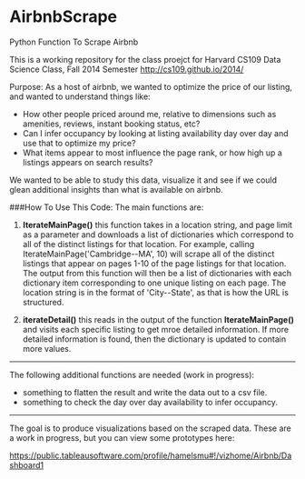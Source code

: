 AirbnbScrape
============

Python Function To Scrape Airbnb

This is a working repository for the class proejct for Harvard CS109 Data Science Class, Fall 2014 Semester
http://cs109.github.io/2014/

Purpose:
As a host of airbnb, we wanted to optimize the price of our listing, and wanted to understand things like: 
- How other people priced around me, relative to dimensions such as amenities, reviews, instant booking status, etc?
- Can I infer occupancy by looking at listing availability day over day and use that to optimize my price?
- What items appear to most influence the page rank, or how high up a listings appears on search results?

We wanted to be able to study this data, visualize it and see if we could glean additional insights than what is available on airbnb. 

###How To Use This Code:
The main functions are:

1) **IterateMainPage()**  this function takes in a location string, and page limit as a parameter and downloads a list of dictionaries which correspond to all of the distinct listings for that location.  For example, calling IterateMainPage('Cambridge--MA', 10) will scrape all of the distinct listings that appear on pages 1-10 of the page listings for that location.  The output from this function will then be a list of dictionaries with each dictionary item corresponding to one unique listing on each page.  The location string is in the format of 'City--State', as that is how the URL is structured.  

2) **iterateDetail()**  this reads in the output of the function **IterateMainPage()** and visits each specific listing to get mroe detailed information.  If more detailed information is found, then the dictionary is updated to contain more values. 

----
The following additional functions are needed (work in progress):
 - something to flatten the result and write the data out to a csv file.
 - something to check the day over day availability to infer occupancy.

----
The goal is to produce visualizations based on the scraped data.  These are a work in progress, but you can view some prototypes here:

https://public.tableausoftware.com/profile/hamelsmu#!/vizhome/Airbnb/Dashboard1

